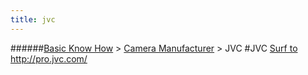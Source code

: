 ```yaml
---
title: jvc
---
```

######[Basic Know How](../wiki/basic-know-how.html) > [Camera Manufacturer](../wiki/camera-manufacturer.html) > JVC
#JVC
<a href="http://pro.jvc.com/prof/main.jsp" target="_blank">Surf to http://pro.jvc.com/</a>